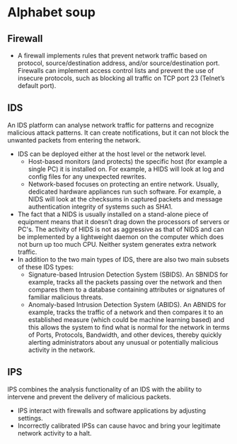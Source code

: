 # Alphabet soup

## Firewall

* A firewall implements rules that prevent network traffic based on protocol, source/destination address, and/or 
source/destination port. Firewalls can implement access control lists and prevent the use of insecure protocols, 
such as blocking all traffic on TCP port 23 (Telnet’s default port).

## IDS

An IDS platform can analyse network traffic for patterns and recognize malicious attack patterns. It can create notifications, but it can not block the unwanted packets from entering the network.
* IDS can be deployed either at the host level or the network level.
  * Host-based monitors (and protects) the specific host (for example a single PC) it is installed on. For example, a HIDS will look at log and config files for any unexpected rewrites.
  * Network-based focuses on protecting an entire network. Usually, dedicated hardware appliances run such software. For example, a NIDS will look at the checksums in captured packets and message authentication integrity of systems such as SHA1.
* The fact that a NIDS is usually installed on a stand-alone piece of equipment means that it doesn’t drag down the 
processors of servers or PC's. The activity of HIDS is not as aggressive as that of NIDS and can be implemented by a 
lightweight daemon on the computer which does not burn up too much CPU. Neither system generates extra network traffic.
* In addition to the two main types of IDS, there are also two main subsets of these IDS types:
  * Signature-based Intrusion Detection System (SBIDS). An SBNIDS for example, tracks all the packets passing over the network and then compares them to a database containing attributes or signatures of familiar malicious threats.
  * Anomaly-based Intrusion Detection System (ABIDS). An ABNIDS for example, tracks the traffic of a network and then 
compares it to an established measure (which could be machine learning based) and this allows the system to find what 
is normal for the network in terms of Ports, Protocols, Bandwidth, and other devices, thereby quickly alerting 
administrators about any unusual or potentially malicious activity in the network.

## IPS

IPS combines the analysis functionality of an IDS with the ability to intervene and prevent the delivery of malicious packets.
* IPS interact with firewalls and software applications by adjusting settings.
* Incorrectly calibrated IPSs can cause havoc and bring your legitimate network activity to a halt.

